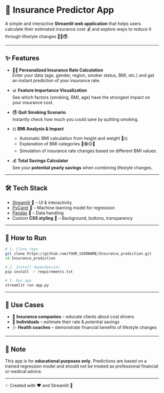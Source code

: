 # 💸 Insurance Predictor App  

A simple and interactive **Streamlit web application** that helps users calculate their estimated insurance cost 💰 and explore ways to reduce it through lifestyle changes 🏃‍♂️🚭.  

---

## ✨ Features  

- 🧑‍⚕️ **Personalized Insurance Rate Calculation**  
  Enter your data (age, gender, region, smoker status, BMI, etc.) and get an instant prediction of your insurance rate.  

- 📊 **Feature Importance Visualization**  
  See which factors (smoking, BMI, age) have the strongest impact on your insurance cost.  

- 🚭 **Quit Smoking Scenario**  
  Instantly check how much you could save by quitting smoking.  

- ⚖️ **BMI Analysis & Impact**  
  - Automatic BMI calculation from height and weight 📏⚖️  
  - Explanation of BMI categories 🔵🟢🟡🔴  
  - Simulation of insurance rate changes based on different BMI values.  

- 💰 **Total Savings Calculator**  
  See your **potential yearly savings** when combining lifestyle changes.  

---

## 🛠️ Tech Stack  

- [Streamlit](https://streamlit.io/) 🎈 – UI & interactivity  
- [PyCaret](https://pycaret.org/) 🤖 – Machine learning model for regression  
- [Pandas](https://pandas.pydata.org/) 🐼 – Data handling  
- Custom **CSS styling** 🎨 – Background, buttons, transparency  

---

## 🚀 How to Run  

```bash
# 1. Clone repo
git clone https://github.com/YOUR_USERNAME/Insurance_prediction.git
cd Insurance_prediction

# 2. Install dependencies
pip install -r requirements.txt

# 3. Run app
streamlit run app.py
```

---

## 🎯 Use Cases  

- 🏦 **Insurance companies** – educate clients about cost drivers  
- 🧍 **Individuals** – estimate their rate & potential savings  
- 🩺 **Health coaches** – demonstrate financial benefits of lifestyle changes  

---

## 📌 Note  

This app is for **educational purposes only**. Predictions are based on a trained regression model and should not be treated as professional financial or medical advice.  

---
✨ Created with ❤️ and Streamlit 🎈  

